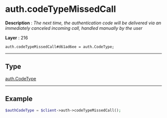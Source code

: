 # auth.codeTypeMissedCall

**Description** : *The next time, the authentication code will be delivered via an immediately canceled incoming call, handled manually by the user*

**Layer** : 216

```tl
auth.codeTypeMissedCall#d61ad6ee = auth.CodeType;
```

---

## Type

[auth.CodeType](type/auth.CodeType)

---

## Example

```php
$authCodeType = $client->auth->codeTypeMissedCall();
```